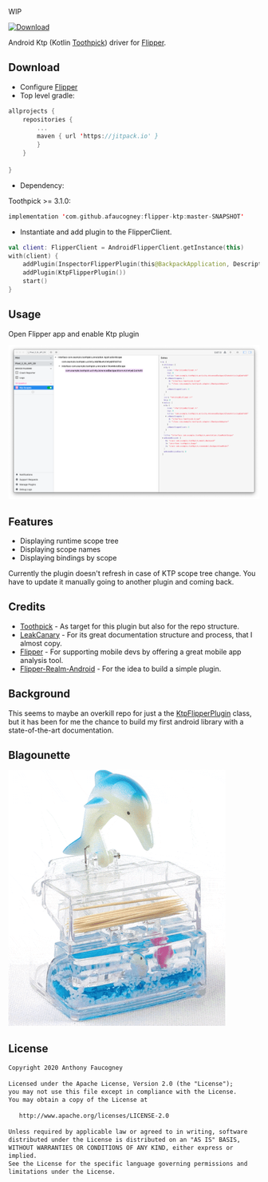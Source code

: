 WIP

[![Download](https://jitpack.io/v/afaucogney/flipper-ktp.svg)](https://jitpack.io/#afaucogney/flipper-ktp)

Android Ktp (Kotlin [Toothpick](https://github.com/stephanenicolas/toothpick)) driver for [Flipper](https://github.com/facebook/flipper).

Download
--------

- Configure [Flipper](https://fbflipper.com/docs/getting-started.html)
- Top level gradle:

```kotlin
allprojects {
    repositories {
        ...
    	maven { url 'https://jitpack.io' }
		}
	}

}
```
- Dependency:

Toothpick >= 3.1.0:

```kotlin
implementation 'com.github.afaucogney:flipper-ktp:master-SNAPSHOT'
```

- Instantiate and add plugin to the FlipperClient. 

```kotlin
val client: FlipperClient = AndroidFlipperClient.getInstance(this)
with(client) {
    addPlugin(InspectorFlipperPlugin(this@BackpackApplication, DescriptorMapping.withDefaults()))
    addPlugin(KtpFlipperPlugin())
    start()
}
```

Usage
-----

Open Flipper app and enable Ktp plugin

<img src="docs/images/screenshot-0.1.png" />

Features
--------

- Displaying runtime scope tree
- Displaying scope names
- Displaying bindings by scope

Currently the plugin doesn't refresh in case of KTP scope tree change. You have to update it manually going to another plugin and coming back. 

Credits
-------

- [Toothpick](https://github.com/stephanenicolas/toothpick) - As target for this plugin but also for the repo structure.
- [LeakCanary](https://github.com/square/leakcanary) - For its great documentation structure and process, that I almost copy.
- [Flipper](https://github.com/facebook/flipper) - For supporting mobile devs by offering a great mobile app analysis tool.
- [Flipper-Realm-Android](https://github.com/kamgurgul/Flipper-Realm) - For the idea to build a simple plugin.

Background
----------

This seems to maybe an overkill repo for just a the [KtpFlipperPlugin](flipper-ktp/src/main/java/fr/afaucogney/mobile/flipper/KtpFlipperPlugin.kt) class, but it has been for me the chance to build my first android library with a state-of-the-art documentation. 

Blagounette
-----------

<img src="docs/images/Dolphin-Automatic-Toothpick-Holder.gif"  height="512" class="center"/>

License
-------
    Copyright 2020 Anthony Faucogney

    Licensed under the Apache License, Version 2.0 (the "License");
    you may not use this file except in compliance with the License.
    You may obtain a copy of the License at

       http://www.apache.org/licenses/LICENSE-2.0

    Unless required by applicable law or agreed to in writing, software
    distributed under the License is distributed on an "AS IS" BASIS,
    WITHOUT WARRANTIES OR CONDITIONS OF ANY KIND, either express or implied.
    See the License for the specific language governing permissions and
    limitations under the License.
